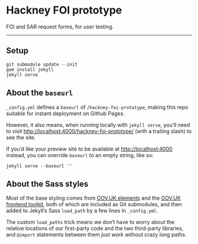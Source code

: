 # Hackney FOI prototype

FOI and SAR request forms, for user testing.

---

## Setup

    git submodule update --init
    gem install jekyll
    jekyll serve

## About the `baseurl`

`_config.yml` defines a `baseurl` of `/hackney-foi-prototype`, making this repo suitable for instant deployment on Github Pages.

However, it also means, when running locally with `jekyll serve`, you’ll need to visit <http://localhost:4000/hackney-foi-prototype/> (with a trailing slash) to see the site.

If you’d like your preview site to be available at <http://localhost:4000> instead, you can override `baseurl` to an empty string, like so:

    jekyll serve --baseurl ''

## About the Sass styles

Most of the base styling comes from [GOV.UK elements](https://github.com/alphagov/govuk_elements) and the [GOV.UK frontend toolkit](https://github.com/alphagov/govuk_frontend_toolkit), both of which are included as Git submodules, and then added to Jekyll’s Sass `load_path` by a few lines in `_config.yml`.

The custom `load_paths` trick means we don’t have to worry about the relative locations of our first-party code and the two third-party libraries, and `@import` statements between them _just work_ without crazy long paths.
